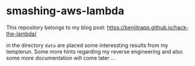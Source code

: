 # smashing-aws-lambda

This repository belongs to my blog post: https://benjitrapp.github.io/hack-the-lambda/

in the directory `data` are placed some interessting results from my templerun. Some more hints regarding my reverse engineering and also some more documentation will come later ...
